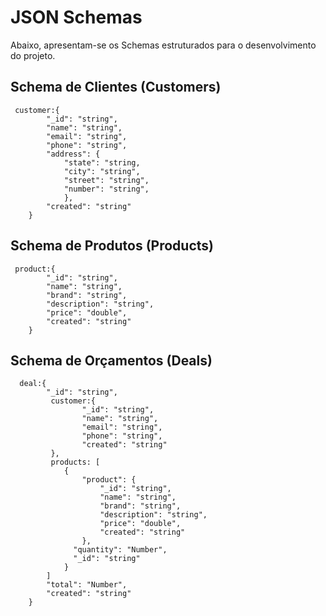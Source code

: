 <h1>JSON Schemas</h1>

Abaixo, apresentam-se os Schemas estruturados para o desenvolvimento do projeto.

<h2>Schema de Clientes (Customers)</h2>

```
 customer:{
        "_id": "string",
        "name": "string",
        "email": "string",
        "phone": "string",
        "address": {
            "state": "string,
            "city": "string",
            "street": "string",
            "number": "string",
            },
        "created": "string"
    }
```


<h2>Schema de Produtos (Products)</h2>

```
 product:{
        "_id": "string",
        "name": "string",
        "brand": "string",
        "description": "string",
        "price": "double",
        "created": "string"
    }
```

<h2>Schema de Orçamentos (Deals)</h2>

```
  deal:{
        "_id": "string",
         customer:{
                "_id": "string",
                "name": "string",
                "email": "string",
                "phone": "string",
                "created": "string"
         },
         products: [
            {
                "product": {
                    "_id": "string",
                    "name": "string",
                    "brand": "string",
                    "description": "string",
                    "price": "double",
                    "created": "string"
                },
              "quantity": "Number",
              "_id": "string"
            }
        ]
        "total": "Number",
        "created": "string"
    }
```
